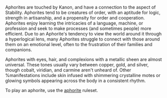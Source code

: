 Aphorites are touched by Kanon, and have a connection to the aspect of Stability. Aphorites tend to be creatures of order, with an aptitude for logic, strength in artisanship, and a propensity for order and cooperation. Aphorites enjoy learning the intricacies of a language, machine, or profession and seek to make processes (and sometimes people) more efficient. Due to an Aphorite's tendency to view the world around it through a hyperlogical lens, many Aphorites struggle to connect with those around them on an emotional level, often to the frustration of their families and companions.

Aphorites with eyes, hair, and complexions with a metallic sheen are almost universal. These tones usually vary between copper, gold, and silver, though cobalt, viridian, and carmine aren't unheard of. Other %manifestations include skin infused with shimmering crystalline motes or glowing symbols appearing across the body in a consistent rhythm.

To play an aphorite, use the [aphorite](https://2e.aonprd.com/Ancestries.aspx?ID=28) ruleset.
